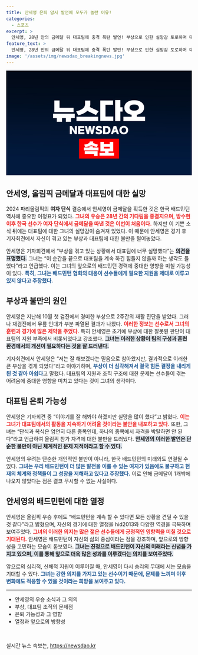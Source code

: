 ```yaml
---
title: 안세영 은퇴 암시 발언에 모두가 놀란 이유!
categories:
  - 스포츠
excerpt: >
  안세영, 28년 만의 금메달 뒤 대표팀에 충격 폭탄 발언! 부상으로 인한 실망감 토로하며 대표팀 계속하긴 힘들 듯 경고. 그녀의 솔직한 심경과 향후 행보가 주목받고 있다.
feature_text: >
  안세영, 28년 만의 금메달 뒤 대표팀에 충격 폭탄 발언! 부상으로 인한 실망감 토로하며 대표팀 계속하긴 힘들 듯 경고. 그녀의 솔직한 심경과 향후 행보가 주목받고 있다.
image: '/assets/img/newsdao_breakingnews.jpg'
---
```


<p><img src="/assets/img/newsdao_breakingnews.jpg" alt="ontimetimes 속보" /></p>

<h2 data-ke-size="size26">안세영, 올림픽 금메달과 대표팀에 대한 실망</h2>

<p data-ke-size="size16">2024 파리올림픽의 <b>여자 단식</b> 결승에서 안세영이 금메달을 획득한 것은 한국 배드민턴 역사에 중요한 이정표가 되었다. <b><span style="color: #ee2323;">그녀의 우승은 28년 간의 기다림을 종결지으며, 방수현 이후 한국 선수가 여자 단식에서 금메달을 따낸 것은 이번이 처음이다.</span></b> 하지만 이 기쁜 소식 뒤에는 대표팀에 대한 그녀의 실망감이 숨겨져 있었다. 이 때문에 안세영은 경기 후 기자회견에서 자신이 겪고 있는 부상과 대표팀에 대한 불만을 털어놓았다.</p>

<p data-ke-size="size16">안세영은 기자회견에서 “부상을 겪고 있는 상황에서 대표팀에 너무 실망했다”는 <b><span style="background-color: #21538527;">의견을 표명했다.</span></b> 그녀는 “이 순간을 끝으로 대표팀을 계속 하긴 힘들지 않을까 하는 생각도 들었다”라고 언급했다. 이는 그녀의 앞으로의 배드민턴 경력에 중대한 영향을 미칠 가능성이 있다. <b><span style="color: #1a5490;">특히, 그녀는 배드민턴 협회의 대응이 선수들에게 필요한 지원을 제대로 이루고 있지 않다고 주장했다.</span></b></p>

<h2 data-ke-size="size26">부상과 불만의 원인</h2>

<p data-ke-size="size16">안세영은 지난해 10월 첫 검진에서 경미한 부상으로 2주간의 재활 진단을 받았다. 그러나 재검진에서 무릎 인대가 부분 파열된 결과가 나왔다. <b><span style="color: #ee2323;">이러한 정보는 선수로서 그녀의 훈련과 경기에 많은 제약을 주었다.</span></b> 특히 안세영은 초기에 부상에 대한 잘못된 판단이 대표팀의 지원 부족에서 비롯되었다고 강조했다. <b><span style="background-color: #21538527;">그녀는 이러한 상황이 팀의 구성과 훈련 환경에서의 개선이 필요하다는 것을 잘 드러낸다.</span></b></p>

<p data-ke-size="size16">기자회견에서 안세영은 “저는 잘 해보겠다는 믿음으로 참아왔지만, 결과적으로 이러한 큰 부상을 겪게 되었다”라고 이야기하며, <b><span style="color: #1a5490;">부상이 더 심각해져서 결국 힘든 결정을 내리게 된 것 같아 아쉽다</span></b>고 말했다. 대표팀의 지원과 조직 구조에 대한 문제는 선수들이 겪는 어려움에 중대한 영향을 미치고 있다는 것이 그녀의 생각이다. </p>

<h2 data-ke-size="size26">대표팀 은퇴 가능성</h2>

<p data-ke-size="size16">안세영은 기자회견 중 “이야기를 잘 해봐야 하겠지만 실망을 많이 했다”고 밝혔다. <b><span style="color: #ee2323;">이는 그녀가 대표팀에서의 활동을 지속하기 어려울 것이라는 불안을 내포하고 있다.</span></b> 또한, 그녀는 “단식과 복식은 엄연히 다른 종목인데, 하나의 종목에서 자격을 박탈하면 안 된다”라고 언급하여 올림픽 참가 자격에 대한 불만을 드러냈다. <b><span style="background-color: #21538527;">안세영의 이러한 발언은 단순한 불만이 아닌 체계적인 문제 지적이라고 할 수 있다.</span></b></p>

<p data-ke-size="size16">안세영의 우려는 단순한 개인적인 불만이 아니라, 한국 배드민턴의 미래와도 연결될 수 있다. <b><span style="color: #1a5490;">그녀는 우리 배드민턴이 더 많은 발전을 이룰 수 있는 여지가 있음에도 불구하고 현재의 체계와 정책들이 그 성장을 저해하고 있다고 주장했다.</span></b> 이로 인해 금메달이 1개밖에 나오지 않았다는 점은 결코 무시할 수 없는 사실이다.</p>

<h2 data-ke-size="size26">안세영의 배드민턴에 대한 열정</h2>

<p data-ke-size="size16">안세영은 올림픽 우승 후에도 “배드민턴을 계속 할 수 있다면 모든 상황을 견딜 수 있을 것 같다”라고 밝혔으며, 자신의 경기에 대한 열정을 hid2013와 다양한 역경을 극복하며 보여주었다. <b><span style="color: #ee2323;">그녀의 이러한 의지는 많은 젊은 선수들에게 긍정적인 영향력을 미칠 것으로 기대된다.</span></b> 안세영은 배드민턴이 자신의 삶의 중심이라는 점을 강조하며, 앞으로의 방향성을 고민하는 모습이 돋보였다. <b><span style="background-color: #21538527;">그녀는 진정으로 배드민턴이 자신의 미래라는 신념을 가지고 있으며, 이를 통해 앞으로 더욱 많은 성과를 이루겠다는 의지를 보여주었다.</span></b></p>

<p data-ke-size="size16">앞으로의 심리적, 신체적 지원이 이루어질 때, 안세영이 다시 승리의 무대에 서는 모습을 기대할 수 있다. <b><span style="color: #1a5490;">그녀는 강한 의지를 가지고 있는 선수이기 때문에, 문제를 느끼며 이후 변화에도 적응할 수 있을 것이라는 희망을 보여주고 있다.</span></b></p>

<hr>

<ul>
    <li>안세영의 우승 소식과 그 의의</li>
    <li>부상, 대표팀 조직의 문제점</li>
    <li>은퇴 가능성과 그 영향</li>
    <li>열정과 앞으로의 방향성</li>
</ul>

<p data-ke-size="size16">&nbsp;</p>
실시간 뉴스 속보는, <a href="https://newsdao.kr" rel="dofollow">https://newsdao.kr</a>



